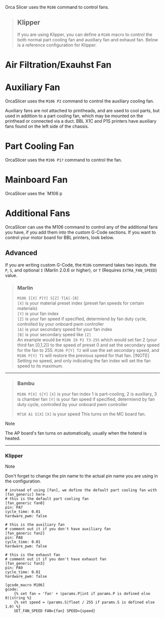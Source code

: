 Orca Slicer uses the `M106` command to control fans.
> ## Klipper <br>
> If you are using Klipper, you can define a `M106` macro to control the both normal part cooling fan and auxiliary fan and exhaust fan. Below is a reference configuration for Klipper.   


# Air Filtration/Exauhst Fan


# Auxiliary Fan
OrcaSlicer uses the `M106 P2` command to control the auxiliary cooling fan.

Auxiliary fans are not attached to printheads, and are used to cool parts, but used in addition to a part cooling fan, which may be mounted on the printhead or connected via a duct. BBL X1C and P1S printers have auxiliary fans found on the left side of the chassis. 




# Part Cooling Fan
OrcaSlicer uses the `M106 P1?` command to control the fan.
# Mainboard Fan
OrcaSlicer uses the `M106 p
# Additional Fans
OrcaSlicer can use the M106 command to control any of the additional fans you have, if you add them into the custom G-Code sections. If you want to control your motor board for BBL printers, look below.

## Advanced
If you are writing custom G-Code, the `M106` command takes two inputs. the `P`, `S`, and optional `I` (Marlin 2.0.6 or higher), or `T` (Requires `EXTRA_FAN_SPEED`) value.  



> ### Marlin   
> `M106 I[X] P[Y] S[Z] T[A]-[B]`  
> `[X]` is your material preset index (preset fan speeds for certain materials)  
> `[Y]` is your fan index  
> `[Z]` is your fan speed if specified, determiend by fan duty cycle, controlled by your onboard pwm controller  
> `[A]` is your secondary speed for your fan index  
> `[B]` is your secondary speed like `[Z]`  
An example would be `M106 I0 P2 T3-255` which would set fan 2 (your third fan [0,1,2]) to the speed of preset 0 and set the secondary speed for the fan to 255. `M106 P[Y] T2` will use the set secondary speed, and `M106 P[Y] T1` will restore the previous speed for that fan.
> [!NOTE]
> Setting no speed, and only indicating the fan index will set the fan speed to its maximum.

---

> ### Bambu
> `M106 P[X] S[Y]`
> `[X]` is your fan index
>     1 is part-cooling, 2 is auxiliary, 3 is chamber fan
> `[Y]` is your fan speed if specified, determiend by fan duty cycle, controlled by your onboard pwm controller
>
> `M710 A1 S[X]`
> `[X]` is your speed
> This turns on the MC board fan.

> [!NOTE]  
> The AP board's fan turns on automatically, usually when the hotend is heated. 

---
### Klipper
> [!NOTE]
> Don't forget to change the pin name to the actual pin name you are using in the configuration.

```
# instead of using [fan], we define the default part cooling fan with [fan_generic] here
# this is the default part cooling fan
[fan_generic fan0]
pin: PA7
cycle_time: 0.01
hardware_pwm: false

# this is the auxiliary fan
# comment out it if you don't have auxiliary fan
[fan_generic fan2]
pin: PA8
cycle_time: 0.01
hardware_pwm: false

# this is the exhaust fan
# comment out it if you don't have exhaust fan
[fan_generic fan3]
pin: PA9
cycle_time: 0.01
hardware_pwm: false

[gcode_macro M106]
gcode:
    {% set fan = 'fan' + (params.P|int if params.P is defined else 0)|string %}
    {% set speed = (params.S|float / 255 if params.S is defined else 1.0) %}
    SET_FAN_SPEED FAN={fan} SPEED={speed}
```
